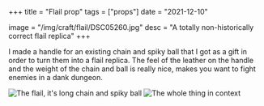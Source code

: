 +++
title = "Flail prop"
tags = ["props"]
date = "2021-12-10"

image = "/img/craft/flail/DSC05260.jpg"
desc = "A totally non-historically correct flail replica"
+++

I made a handle for an existing chain and spiky ball that I got as a gift in order to turn them into a flail replica. The feel of the leather on the handle and the weight of the chain and ball is really nice, makes you want to fight enemies in a dank dungeon.

![The flail, it's long chain and spiky ball](/img/craft/flail/DSC05260.jpg "The flail, it's long chain and spiky ball")
![The whole thing in context](/img/craft/flail/DSC05252.jpg "The whole thing in context")
